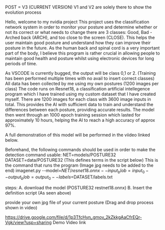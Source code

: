 POST = V3 (CURRENT VERSION)
V1 and V2 are solely there to show the evolution process

Hello, welcome to my nvidia project
This project uses the classification network system in order to monitor your posture and determine whether or not its correct or what needs to change
there are 3 classes: Good, Bad - Arched back (ARCH), and too close to the screen (CLOSE). This helps the user maintain good posture and understand how they can improve their posture in the future. As the human back and spinal cord is a very important part of the body, I believe this program is rather crucial in allowing people to maintain good health and posture whilst using electronic devices for long periods of time.


As VSCODE is currently bugged, the output will be class 0,1 or 2. (Training has been performed multiple times with no avail to insert correct classes)
All data has been collected by me using my own postures (1200 images per class)
The code runs on Resnet18, a classification artificial intellegence program which I have trained using my custom dataset that I have created myself.
There are 1200 images for each class with 3600 image inputs in total. This provides the AI with sufficient data to train and understand the differences between each posture, providing accurate results. The model then went through an 1000 epoch training session which lasted for approximately 10 hours, helping the AI to reach a high accuracy of approx 97%. 

A full demonstration of this model will be performed in the viideo linked below.

Beforehand, the following commands should be used in order to make the detection command usable:
NET=models/POSTURE32
DATASET=data/POSTURE32
(This defines terms in the script below)
This is the command that runs the program (Image jpg needs to be added to the end)
imagenet.py --model=$NET/resnet18.onnx --input_blob=input_0 --output_blob=output_0 --labels=$DATASET/labels.txt 

steps:
A. download the model (POSTURE32 restnet18.onnx)
B. Insert the definition script (As seen above)

provide your own jpg file of your current posture (Drag and drop process shown in video)


https://drive.google.com/file/d/1p3TfcHyn_gmov_2kZkkgAaCfrEQr-Vgk/view?usp=sharing 
Demo Video link

